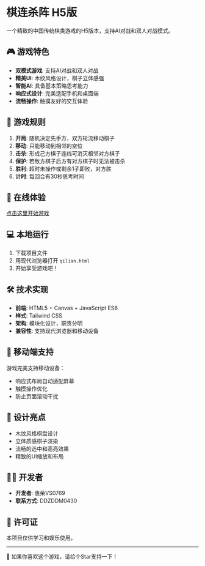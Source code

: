 # 棋连杀阵 H5版

一个精致的中国传统棋类游戏的H5版本，支持AI对战和双人对战模式。

## 🎮 游戏特色

- **双模式游戏**: 支持AI对战和双人对战
- **精美UI**: 木纹风格设计，棋子立体感强
- **智能AI**: 具备基本策略思考能力
- **响应式设计**: 完美适配手机和桌面端
- **流畅操作**: 触摸友好的交互体验

## 🎯 游戏规则

1. **开局**: 随机决定先手方，双方轮流移动棋子
2. **移动**: 只能移动到相邻的空位
3. **击杀**: 形成己方棋子连线可消灭相邻对方棋子
4. **保护**: 若敌方棋子后方有对方棋子时无法被击杀
5. **胜利**: 超时未操作或剩余1子即败，对方胜
6. **计时**: 每回合有30秒思考时间

## 🚀 在线体验

[点击这里开始游戏](https://hrvs0769.github.io/qilian-chess-h5/)

## 💻 本地运行

1. 下载项目文件
2. 用现代浏览器打开 `qilian.html`
3. 开始享受游戏吧！

## 🛠️ 技术实现

- **前端**: HTML5 + Canvas + JavaScript ES6
- **样式**: Tailwind CSS
- **架构**: 模块化设计，职责分明
- **兼容性**: 支持现代浏览器和移动设备

## 📱 移动端支持

游戏完美支持移动设备：
- 响应式布局自动适配屏幕
- 触摸操作优化
- 防止页面滚动干扰

## 🎨 设计亮点

- 木纹风格棋盘设计
- 立体质感棋子渲染
- 流畅的选中和高亮效果
- 精致的UI缩放和布局

## 👨‍💻 开发者

- **开发者**: 惠荣VS0769
- **联系方式**: DDZDDM0430

## 📄 许可证

本项目仅供学习和娱乐使用。

---

🌟 如果你喜欢这个游戏，请给个Star支持一下！